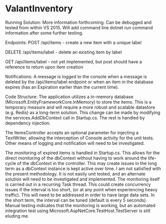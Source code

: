 # ValantInventory

Running Solution:
More information forthcoming.  Can be debugged and tested from within VS 2015.  Will add command line
dotnet run command information after some further testing.

Endpoints:
POST    /api/items        - create a new item with a unique label

DELETE  /api/items/label  - delete an existing item by label

GET     /api/items/label  - not yet implemented, but post should have a reference to return upon item creation

Notifications:
A message is logged to the console when a message is deleted by the /api/items/label endpoint or when
an item in the database expires (has an Expiration earlier than the current time).

Code Structure:
The application utilizes a  in-memory database (Microsoft.EntityFrameworkCore.InMemory)
to store the items.  This is a temporary measure and will require a more robust and
scalable datastore (e.g. Redis) as a long-term solution.  This change can be made by
modifying the services.AddDbContext call in Startup.cs.  The rest is handled by dependency
injection.

The ItemsController accepts an optional parameter for injecting a TextWriter, allowing the
interception of Console activity for the unit tests.  Other means of logging and notification
will need to be investigated.

The monitoring of expired items is handled in Startup.cs.  This allows for the direct monitoring
of the dbContext without having to work around the life-cycle of the dbContext in the controller.
This may create issues in the long term as a dbContext instance is kept active over time.  I am
not satisfied with the present methodology.  It is not easily unit tested, and an alternate solution
will need to be investigated and implemented.  The monitoring itself is carried out in a recurring 
Task thread.  This could create concurrency issues if the interval is too short, (or at any point
when experiencing heavy traffic).  This will need to be addressed in order to have large data sets.
In the short term, the interval can be tuned (default is every 5 seconds). Manual testing indicates
that the monitoring is working, but an automated integration test using 
Microsoft.AspNetCore.TestHost.TestServer is still eluding me.

